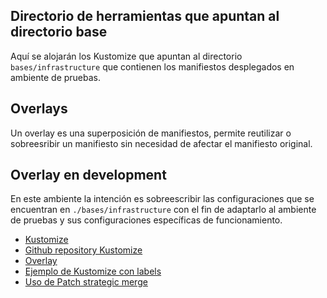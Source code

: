 ## Directorio de herramientas que apuntan al directorio base

Aquí se alojarán los Kustomize que apuntan al directorio `bases/infrastructure` que contienen los manifiestos desplegados en ambiente de pruebas.

## Overlays

Un overlay es una superposición de manifiestos, permite reutilizar o sobreesribir un manifiesto sin necesidad de afectar el manifiesto original. 

## Overlay en development

En este ambiente la intención es sobreescribir las configuraciones que se encuentran en `./bases/infrastructure` con el fin de adaptarlo al ambiente de pruebas y sus configuraciones específicas de funcionamiento. 

- [Kustomize](https://kubectl.docs.kubernetes.io/guides/introduction/kustomize/)
- [Github repository Kustomize](https://github.com/kubernetes-sigs/kustomize)
- [Overlay](https://kubectl.docs.kubernetes.io/references/kustomize/glossary/#overlay)
- [Ejemplo de Kustomize con labels](https://kubectl.docs.kubernetes.io/guides/config_management/labels_annotations/)
- [Uso de Patch strategic merge](https://github.com/kubernetes/community/blob/master/contributors/devel/sig-api-machinery/strategic-merge-patch.md)